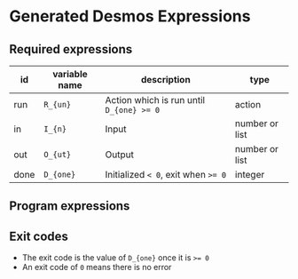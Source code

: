 # Generated Desmos Expressions

## Required expressions
| id   | variable name | description                              |  type
|------|---------------|------------------------------------------|----------------
| run  | `R_{un}`      | Action which is run until `D_{one} >= 0` |  action
| in   | `I_{n}`       | Input                                    |  number or list
| out  | `O_{ut}`      | Output                                   |  number or list
| done | `D_{one}`     | Initialized `< 0`, exit when `>= 0`      |  integer

## Program expressions

## Exit codes
- The exit code is the value of `D_{one}` once it is `>= 0`
- An exit code of `0` means there is no error
